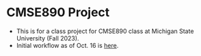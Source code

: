 # CMSE890 Project

- This is for a class project for CMSE890 class at Michigan State University (Fall 2023).
- Initial workflow as of Oct. 16 is [here](workflow.pdf).
